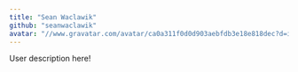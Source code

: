 ```yaml
---
title: "Sean Waclawik"
github: "seanwaclawik"
avatar: "//www.gravatar.com/avatar/ca0a311f0d0d903aebfdb3e18e818dec?d=identicon"
---
```


User description here!
